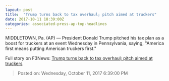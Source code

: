 ```yaml
---
layout: post
title:  "Trump turns back to tax overhaul; pitch aimed at truckers"
date: 2017-10-11 18:39:00Z
categories: associated-press-ap-top-headlines
---
```


MIDDLETOWN, Pa. (AP) — President Donald Trump pitched his tax plan as a boost for truckers at an event Wednesday in Pennsylvania, saying, "America first means putting American truckers first."


Full story on F3News: [Trump turns back to tax overhaul; pitch aimed at truckers](http://www.f3nws.com/n/2ajzrC)

> Posted on: Wednesday, October 11, 2017 6:39:00 PM
